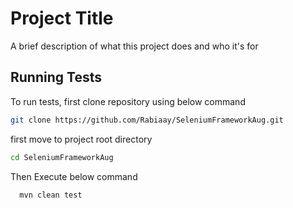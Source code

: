 
# Project Title

A brief description of what this project does and who it's for


## Running Tests

To run tests, first clone repository using below command

```bash
git clone https://github.com/Rabiaay/SeleniumFrameworkAug.git
```

first move to project root directory 

```bash
cd SeleniumFrameworkAug
```
Then Execute below command

```bash
  mvn clean test
```
